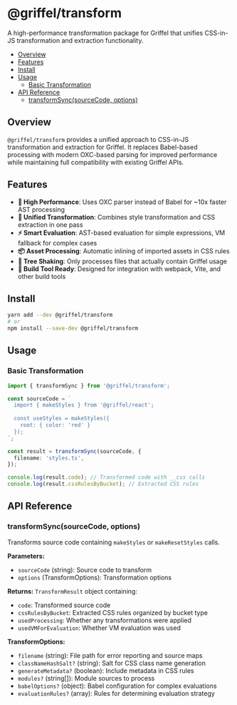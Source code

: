 # @griffel/transform

A high-performance transformation package for Griffel that unifies CSS-in-JS transformation and extraction functionality.

<!-- START doctoc generated TOC please keep comment here to allow auto update -->
<!-- DON'T EDIT THIS SECTION, INSTEAD RE-RUN doctoc TO UPDATE -->

- [Overview](#overview)
- [Features](#features)
- [Install](#install)
- [Usage](#usage)
  - [Basic Transformation](#basic-transformation)
- [API Reference](#api-reference)
  - [transformSync(sourceCode, options)](#transformsyncsourcecode-options)

<!-- END doctoc generated TOC please keep comment here to allow auto update -->

## Overview

`@griffel/transform` provides a unified approach to CSS-in-JS transformation and extraction for Griffel. It replaces Babel-based processing with modern OXC-based parsing for improved performance while maintaining full compatibility with existing Griffel APIs.

## Features

- **🚀 High Performance**: Uses OXC parser instead of Babel for ~10x faster AST processing
- **🔄 Unified Transformation**: Combines style transformation and CSS extraction in one pass
- **⚡ Smart Evaluation**: AST-based evaluation for simple expressions, VM fallback for complex cases
- **📦 Asset Processing**: Automatic inlining of imported assets in CSS rules
- **🎯 Tree Shaking**: Only processes files that actually contain Griffel usage
- **🔧 Build Tool Ready**: Designed for integration with webpack, Vite, and other build tools

## Install

```bash
yarn add --dev @griffel/transform
# or
npm install --save-dev @griffel/transform
```

## Usage

### Basic Transformation

```typescript
import { transformSync } from '@griffel/transform';

const sourceCode = `
  import { makeStyles } from '@griffel/react';
  
  const useStyles = makeStyles({
    root: { color: 'red' }
  });
`;

const result = transformSync(sourceCode, {
  filename: 'styles.ts',
});

console.log(result.code); // Transformed code with __css calls
console.log(result.cssRulesByBucket); // Extracted CSS rules
```

## API Reference

### transformSync(sourceCode, options)

Transforms source code containing `makeStyles` or `makeResetStyles` calls.

**Parameters:**

- `sourceCode` (string): Source code to transform
- `options` (TransformOptions): Transformation options

**Returns:** `TransformResult` object containing:

- `code`: Transformed source code
- `cssRulesByBucket`: Extracted CSS rules organized by bucket type
- `usedProcessing`: Whether any transformations were applied
- `usedVMForEvaluation`: Whether VM evaluation was used

**TransformOptions:**

- `filename` (string): File path for error reporting and source maps
- `classNameHashSalt?` (string): Salt for CSS class name generation
- `generateMetadata?` (boolean): Include metadata in CSS rules
- `modules?` (string[]): Module sources to process
- `babelOptions?` (object): Babel configuration for complex evaluations
- `evaluationRules?` (array): Rules for determining evaluation strategy
